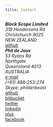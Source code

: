 ```yaml
---
title: Contact
---
```


<div class="row">
<div class="col-5">
<address>
  <strong>Block Scope Limited</strong><br/>
  319 Hendersons Rd<br/>
  Christchurch 8025<br/>
  NEW ZEALAND<br/>
  <i class="icon-github"></i>
  <a href="https://github.com/blockscope" target="_blank">github</a><br/>
</address>
</div> 
<div class="col-5">
<address>
  <strong>Phil de Joux</strong><br/>
  53 Ryans Rd<br/>
  Northgate<br/>
  Queensland 4013<br/>
  AUSTRALIA<br/>
  <a class="email" href="http://www.google.com/recaptcha/mailhide/d?k=01T2ym63gotF7mfLYsrut4JA==&c=ptNmr9pYzXwzBHizlxHLG-sMQmfixuQ1RrgCmVEYsC0=" target="_blank">e-mail</a><br/>
  <i class="icon-phone"></i> (+61) 488-253-274<br/>
  Skype: philderbeast<br/>
</address>
</div> 
<div class="col-2">
  <i class="fa fa-github"></i>
  <a href="https://github.com/philderbeast" target="_blank">github</a><br/>
  <i class="fa fa-bitbucket"></i>
  <a href="https://bitbucket.org/philderbeast" target="_blank">bitbucket</a><br/>
  <i class="fa fa-twitter"></i>
  <a href="https://twitter.com/philderbeast" target="_blank">twitter</a><br/>
  <i class="fa fa-linkedin"></i>
  <a href="http://www.linkedin.com/pub/phil-de-joux/0/b19/a51" target="_blank">linkedin</a><br/>
  <i class="fa fa-google-plus"></i>
  <a href="https://plus.google.com/110940964100348607306/about" target="_blank">plus</a><br/>
  <i class="fa fa-facebook"></i>
  <a href="http://www.facebook.com/phil.dejoux"
  target="_blank">facebook</a><br/>
</div>
